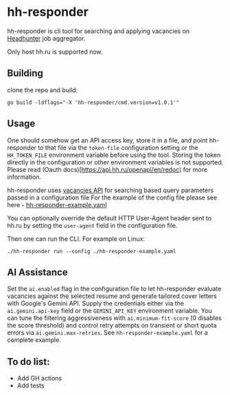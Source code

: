 # hh-responder
hh-responder is cli tool for searching and applying vacancies on [Headhunter](https://hh.ru/) job aggregator.

Only host hh.ru is supported now.

## Building
clone the repo and build:
```
go build -ldflags="-X 'hh-responder/cmd.version=v1.0.1'"
```

## Usage

One should somehow get an API access key, store it in a file, and point hh-responder to that file via the `token-file` configuration setting or the `HH_TOKEN_FILE` environment variable before using the tool. Storing the token directly in the configuration or other environment variables is not supported. Please read (Oauth docs)[https://api.hh.ru/openapi/en/redoc) for more information.

hh-responder uses [vacancies API](https://github.com/hhru/api/blob/master/docs_eng/vacancies.md#search) for searching based query parameters passed in a configuration file
For the example of the config file please see here - [hh-responder-example.yaml](hh-responder-example.yaml)

You can optionally override the default HTTP User-Agent header sent to hh.ru by setting the `user-agent` field in the configuration file.

Then one can run the CLI. For example on Linux:
```
./hh-responder run --config ./hh-responder-example.yaml
```

## AI Assistance

Set the `ai.enabled` flag in the configuration file to let hh-responder evaluate vacancies against the selected resume and generate tailored cover letters with Google's Gemini API. Supply the credentials either via the `ai.gemini.api-key` field or the `GEMINI_API_KEY` environment variable. You can tune the filtering aggressiveness with `ai.minimum-fit-score` (0 disables the score threshold) and control retry attempts on transient or short quota errors via `ai.gemini.max-retries`. See `hh-responder-example.yaml` for a complete example.

## To do list:
- Add GH actions
- Add tests
